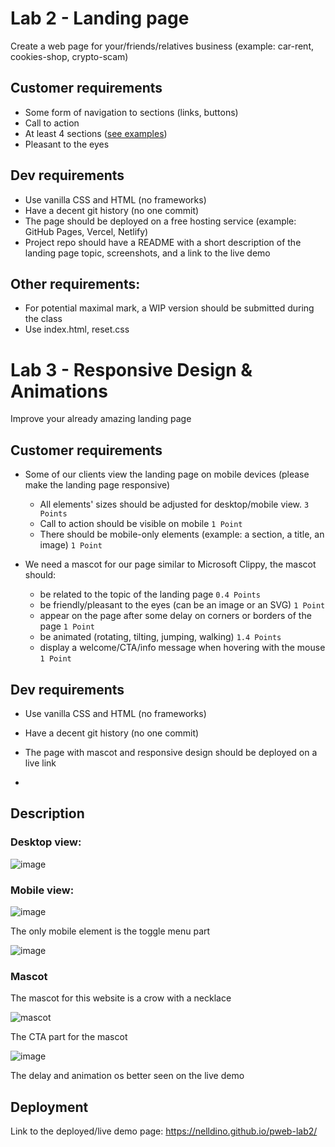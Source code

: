 # Lab 2 - Landing page

Create a web page for your/friends/relatives business (example: car-rent, cookies-shop, crypto-scam)

## Customer requirements

- Some form of navigation to sections (links, buttons)
- Call to action
- At least 4 sections ([see examples](https://webflow.com/blog/high-converting-landing-page))
- Pleasant to the eyes

## Dev requirements

- Use vanilla CSS and HTML (no frameworks)
- Have a decent git history (no one commit)
- The page should be deployed on a free hosting service (example: GitHub Pages, Vercel, Netlify)
- Project repo should have a README with a short description of the landing page topic, screenshots, and a link to the live demo

## Other requirements:

- For potential maximal mark, a WIP version should be submitted during the class
- Use index.html, reset.css

# Lab 3 - Responsive Design & Animations

Improve your already amazing landing page

## Customer requirements

- Some of our clients view the landing page on mobile devices (please make the landing page responsive)
  - All elements' sizes should be adjusted for desktop/mobile view. `3 Points`
  - Call to action should be visible on mobile `1 Point`
  - There should be mobile-only elements (example: a section, a title, an image) `1 Point`
    
- We need a mascot for our page similar to Microsoft Clippy, the mascot should:
  - be related to the topic of the landing page `0.4 Points`
  - be friendly/pleasant to the eyes (can be an image or an SVG) `1 Point`
  - appear on the page after some delay on corners or borders of the page `1 Point`
  - be animated (rotating, tilting, jumping, walking) `1.4 Points`
  - display a welcome/CTA/info message when hovering with the mouse `1 Point`
 
## Dev requirements

- Use vanilla CSS and HTML (no frameworks)
- Have a decent git history (no one commit)
- The page with mascot and responsive design should be deployed on a live link

- 
## Description

### Desktop view: 
  
![image](https://github.com/user-attachments/assets/a0ae47da-5bb0-45aa-9539-d00396ee5b7d)


### Mobile view: 
![image](https://github.com/user-attachments/assets/5961efc4-5466-4b24-b399-ab77a6b3eb3d)

The only mobile element is the toggle menu part

![image](https://github.com/user-attachments/assets/396c87a2-9f03-49f9-9195-ca7aea6d0f87)


### Mascot

The mascot for this website is a crow with a necklace 

![mascot](https://github.com/user-attachments/assets/fdbf994a-73b8-45b1-a8ee-4fa5b2d19881)

The CTA part for the mascot

![image](https://github.com/user-attachments/assets/cccdb8e2-a36b-4f01-a1a3-f0a77b79c1ac)

The delay and animation os better seen on the live demo 

## Deployment
Link to the deployed/live demo page: https://nelldino.github.io/pweb-lab2/

